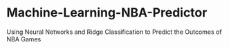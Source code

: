 # Machine-Learning-NBA-Predictor
Using Neural Networks and Ridge Classification to Predict the Outcomes of NBA Games
